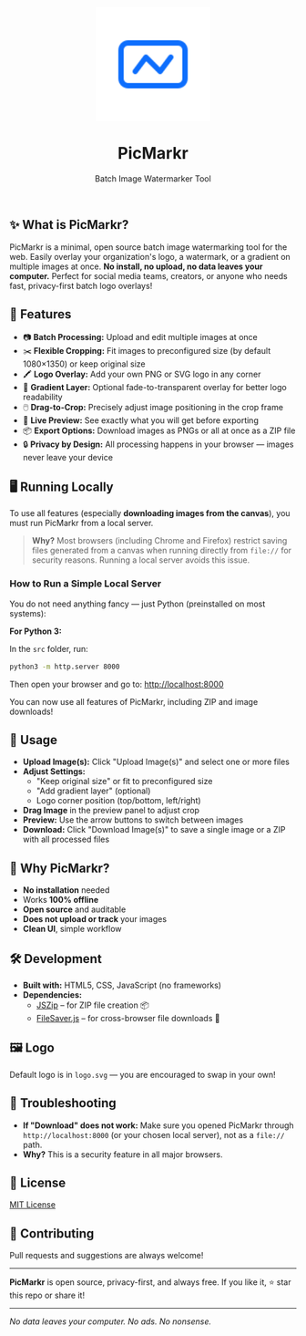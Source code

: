 <p align="center">
  <img src="src/logo.svg" width="200px" align="center" alt="PicMarkr logo" />
  <h1 align="center">PicMarkr</h1>
  <p align="center">
    Batch Image Watermarker Tool
  </p>
</p>
<br/>

## ✨ What is PicMarkr?

PicMarkr is a minimal, open source batch image watermarking tool for the web.
Easily overlay your organization's logo, a watermark, or a gradient on multiple images at once.
**No install, no upload, no data leaves your computer.**
Perfect for social media teams, creators, or anyone who needs fast, privacy-first batch logo overlays!

## 🚀 Features

- 📷 **Batch Processing:** Upload and edit multiple images at once
- ✂️ **Flexible Cropping:** Fit images to preconfigured size (by default 1080×1350) or keep original size
- 🖍️ **Logo Overlay:** Add your own PNG or SVG logo in any corner
- 🎨 **Gradient Layer:** Optional fade-to-transparent overlay for better logo readability
- 🖱️ **Drag-to-Crop:** Precisely adjust image positioning in the crop frame
- 👀 **Live Preview:** See exactly what you will get before exporting
- 📦 **Export Options:** Download images as PNGs or all at once as a ZIP file
- 🔒 **Privacy by Design:** All processing happens in your browser — images never leave your device

## 🖥️ Running Locally

To use all features (especially **downloading images from the canvas**), you must run PicMarkr from a local server.

> **Why?**
> Most browsers (including Chrome and Firefox) restrict saving files generated from a canvas when running directly from `file://` for security reasons. Running a local server avoids this issue.

### How to Run a Simple Local Server

You do not need anything fancy — just Python (preinstalled on most systems):

**For Python 3:**

In the `src` folder, run:

```sh
python3 -m http.server 8000
```

Then open your browser and go to:
[http://localhost:8000](http://localhost:8000)

You can now use all features of PicMarkr, including ZIP and image downloads!

## 📝 Usage

- **Upload Image(s):** Click "Upload Image(s)" and select one or more files
- **Adjust Settings:**
  - "Keep original size" or fit to preconfigured size
  - "Add gradient layer" (optional)
  - Logo corner position (top/bottom, left/right)
- **Drag Image** in the preview panel to adjust crop
- **Preview:** Use the arrow buttons to switch between images
- **Download:** Click "Download Image(s)" to save a single image or a ZIP with all processed files

## 🤔 Why PicMarkr?

- **No installation** needed
- Works **100% offline**
- **Open source** and auditable
- **Does not upload or track** your images
- **Clean UI**, simple workflow

## 🛠️ Development

- **Built with:** HTML5, CSS, JavaScript (no frameworks)
- **Dependencies:**
  - [JSZip](https://stuk.github.io/jszip/) – for ZIP file creation 📦
  - [FileSaver.js](https://github.com/eligrey/FileSaver.js) – for cross-browser file downloads 💾

## 🖼️ Logo

Default logo is in `logo.svg` — you are encouraged to swap in your own!

## 🐞 Troubleshooting

- **If "Download" does not work:**
  Make sure you opened PicMarkr through `http://localhost:8000` (or your chosen local server), not as a `file://` path.
- **Why?**
  This is a security feature in all major browsers.

## 📄 License

[MIT License](LICENSE)

## 🤝 Contributing

Pull requests and suggestions are always welcome!

---

**PicMarkr** is open source, privacy-first, and always free.
If you like it, ⭐️ star this repo or share it!

---

_No data leaves your computer. No ads. No nonsense._
